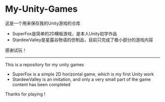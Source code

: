 # My-Unity-Games
这是一个用来保存我的Unity游戏的仓库



- SuperFox是简单的2D横板游戏，是本人Unity初学作品
- StardewValley是星露谷物语的仿制品，目前只完成了极小部分的游戏内容



感谢试玩！



------



This is a repository for my unity games



- SuperFox is a simple 2D horizontal game, which is my first Unity work
- StardewValley is an imitation, and only a very small part of the game content has been completed 



Thanks for playing !
